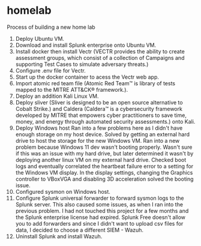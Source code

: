 # homelab
Process of building a new home lab

1. Deploy Ubuntu VM.
2. Download and install Splunk enterprise onto Ubuntu VM.
3. Install docker then install Vectr (VECTR provides the ability to create assessment groups, which consist of a collection of Campaigns and supporting Test Cases to simulate adversary threats.)
4. Configure .env file for Vectr.
5. Start up the docker container to acess the Vectr web app.
6. Import atomic red team file (Atomic Red Team™ is library of tests mapped to the MITRE ATT&CK® framework.).
7. Deploy an addition Kali Linux VM.
8. Deploy sliver (Sliver is designed to be an open source alternative to Cobalt Strike.) and Caldera
(Caldera™ is a cybersecurity framework developed by MITRE that empowers cyber practitioners to save time, money, and energy through automated security assessments.) onto Kali.
10. Deploy Windows host
  Ran into a few problems here as I didn't have enough storage on my host device. Solved by getting an external hard drive to host the storage for the new Windows VM.
  Ran into a new problem because Windows 11 dev wasn't booting properly. Wasn't sure if this was an issue with my hard drive, but later determined it wasn't by deploying another linux VM
  on my external hard drive. Checked boot logs and eventually correlated the heartbeat failure error to a setting for the Windows VM display. In the display settings, changing the Graphics
  controller to VBoxVGA and disabling 3D acceleration solved the booting issue.
11. Configured sysmon on Windows host.
12. Configure Splunk universal forwarder to forward sysmon logs to the Splunk server.
  This also caused some issues, as when I ran into the previous problem. I had not touched this project for a few months and the Splunk enterprise license had expired. Splunk Free
  doesn't allow you to add forwarders and since I didn't want to upload csv files for data, I decided to choose a different SIEM - Wazuh.
13. Uninstall Splunk and install Wazuh. 
